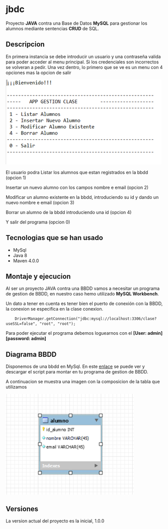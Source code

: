 # jbdc

Proyecto **JAVA** contra una Base de Datos **MySQL** para gestionar los alumnos mediante sentencias **CRUD** de SQL.


## Descripcion

En primera instancia se debe introducir un usuario y una contraseña valida para poder acceder al menu principal. Si los credenciales son incorrectos se volveran a pedir.
Una vez dentro, lo primero que se ve es un menu con 4 opciones mas la opcion de salir

![menu](screenshots/menu.PNG)

El usuario podra Listar los alumnos que estan registrados en la bbdd (opcion 1)

Insertar un nuevo alumno con los campos nombre e email (opcion 2)

Modificar un alumno existente en la bbdd, introduciendo su id y dando un nuevo nombre e email (opcion 3)

Borrar un alumno de la bbdd introduciendo una id (opcion 4)

Y salir del programa (opcion 0)


## Tecnologias que se han usado

- MySql
- Java 8
- Maven 4.0.0

## Montaje y ejecucion

Al ser un proyecto JAVA contra una BBDD vamos a necesitar un programa de gestion de BBDD, en nuestro caso hemo utilizado **MySQL Workbench**.

Un dato a tener en cuenta es tener bien el puerto de conexión con la BBDD, la conexion se especifica en la clase conexion.

```
	DriverManager.getConnection("jdbc:mysql://localhost:3306/clase?useSSL=false", "root", "root");
```

Para poder ejecutar el programa debemos loguearnos con el **[User: admin] [password: admin]**

## Diagrama BBDD

Disponemos de una bbdd en MySql. En este [enlace](https://github.com/elorrieta-errekamari-institutua/AppClase/blob/javier_ibon/clase.sql) se puede ver y descargar el script para montar en tu programa de gestion de BBDD.

A continuacion se muestra una imagen con la composicion de la tabla que utilizamos

![Estructura bbdd](screenshots/tablabbdd.PNG)



## Versiones

La version actual del proyecto es la inicial, 1.0.0


